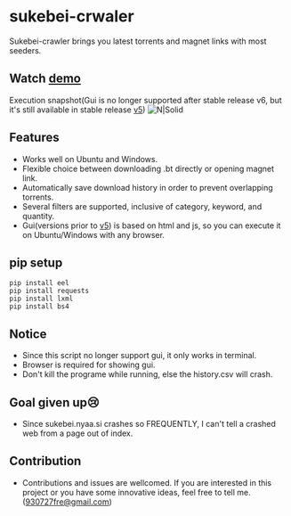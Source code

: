 # sukebei-crwaler
Sukebei-crawler brings you latest torrents and magnet links with most seeders.

## Watch [demo]
Execution snapshot(Gui is no longer supported after stable release v6, but it's still available in stable release [v5])
![N|Solid](https://github.com/Freddy930727/sukebei-crawler-v2/blob/master/Screenshot.png?raw=true)
## Features
- Works well on Ubuntu and Windows.
- Flexible choice between downloading .bt directly or opening magnet link.
- Automatically save download history in order to prevent overlapping torrents.
- Several filters are supported, inclusive of category, keyword, and quantity.
- Gui(versions prior to [v5]) is based on html and js, so you can execute it on Ubuntu/Windows with any browser.

## pip setup
```
pip install eel
pip install requests
pip install lxml
pip install bs4
```

## Notice
 - Since this script no longer support gui, it only works in terminal.
 - Browser is required for showing gui.
 - Don't kill the programe while running, else the history.csv will crash.

## Goal given up😢
 - Since sukebei.nyaa.si crashes so FREQUENTLY, I can't tell a crashed web from a page out of index.
## Contribution
 - Contributions and issues are wellcomed. If you are interested in this project or you have some innovative ideas, feel free to tell me.(930727fre@gmail.com)


[//]: # ()
   [pages]: <https://sukebei.nyaa.si/?s=seeders&o=desc&p=500>
   [demo]: <https://youtu.be/gxzD0JmmtJo>
   [v5]: <https://github.com/Freddy930727/sukebei-crawler/tree/2f0e7c4d451013a5d5bfd81ff593ff05f65866b5>